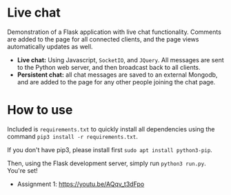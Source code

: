 # Live chat

Demonstration of a Flask application with live chat functionality.  Comments are added to the page for all connected clients, and the page views automatically updates as well.

- **Live chat:**  Using Javascript, `SocketIO`, and `JQuery`.  All messages are sent to the Python web server, and then broadcast back to all clients.
- **Persistent chat:** all chat messages are saved to an external Mongodb, and are added to the page for any other people joining the chat page.

# How to use
Included is `requirements.txt` to quickly install all dependencies using the command `pip3 install -r requirements.txt`. 

If you don't have pip3, please install first `sudo apt install python3-pip`.

Then, using the Flask development server, simply run `python3 run.py`.  You're set!

- Assignment 1: https://youtu.be/AQqv_t3dFpo
